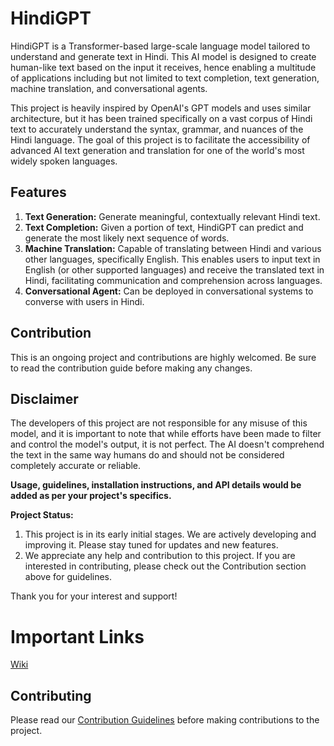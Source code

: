 # HindiGPT

HindiGPT is a Transformer-based large-scale language model tailored to understand and generate text in Hindi. This AI model is designed to create human-like text based on the input it receives, hence enabling a multitude of applications including but not limited to text completion, text generation, machine translation, and conversational agents.

This project is heavily inspired by OpenAI's GPT models and uses similar architecture, but it has been trained specifically on a vast corpus of Hindi text to accurately understand the syntax, grammar, and nuances of the Hindi language. The goal of this project is to facilitate the accessibility of advanced AI text generation and translation for one of the world's most widely spoken languages.

## Features

1. **Text Generation:** Generate meaningful, contextually relevant Hindi text.
2. **Text Completion:** Given a portion of text, HindiGPT can predict and generate the most likely next sequence of words.
3. **Machine Translation:** Capable of translating between Hindi and various other languages, specifically English. This enables users to input text in English (or other supported languages) and receive the translated text in Hindi, facilitating communication and comprehension across languages.
4. **Conversational Agent:** Can be deployed in conversational systems to converse with users in Hindi.

## Contribution

This is an ongoing project and contributions are highly welcomed. Be sure to read the contribution guide before making any changes.

## Disclaimer

The developers of this project are not responsible for any misuse of this model, and it is important to note that while efforts have been made to filter and control the model's output, it is not perfect. The AI doesn't comprehend the text in the same way humans do and should not be considered completely accurate or reliable.

**Usage, guidelines, installation instructions, and API details would be added as per your project's specifics.**

**Project Status:**

1. This project is in its early initial stages. We are actively developing and improving it. Please stay tuned for updates and new features.
2. We appreciate any help and contribution to this project. If you are interested in contributing, please check out the Contribution section above for guidelines.

Thank you for your interest and support!

# Important Links
[Wiki](https://github.com/Ramesh11031989/HindiGPT/wiki "HindiGPT Wiki")

## Contributing

Please read our [Contribution Guidelines](CONTRIBUTING.md) before making contributions to the project.

